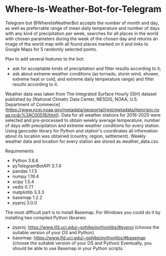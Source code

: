 # Where-Is-Weather-Bot-for-Telegram

Telegram bot @WhereIsWeatherBot accepts the number of month and day, 
as well as preferrable range of mean daily temperature and number of days with any kind of 
precipitation per week, searches for all places in the world with chosen parameters during the week
of the chosen day and returns an image of the world map with all found places marked on it and
links to Google Maps for 5 randomly selected points.

Plan to add several features to the bot:
- ask for acceptable kinds of precipitation and filter results according to it;
- ask about extreme weather conditions (as tornado, storm wind, shower, extreme heat or cold,
and extreme daily temperature range) and filter results according to it.

Weather data was taken from The Integrated Surface Hourly (ISH) dataset published by 
[National Climatic Data Center, NESDIS, NOAA, U.S. Department of Commerce]
(https://www.ncei.noaa.gov/metadata/geoportal/rest/metadata/item/gov.noaa.ncdc%3AC00516/html).
Data for all weather stations for 2016-2020 were selected and pre-processed to obtain weekly
average temperature, number of days with precipitation and extreme weather conditions for 
every station. 
Using geocoder library for Python and station's coordinates all information about its location
was obtained (country, region, settlement).
Weekly weather data and location for every station are stored as weather_data.csv.

Requirements:
- Python 3.8.6
- pyTelegramBotAPI 3.7.4
- pandas 1.1.5
- numpy 1.19.4
- scipy 1.5.4
- vedis 0.7.1
- matplotlib 3.3.3
- basemap 1.2.2
- pyproj 3.0.0

The most difficult part is to install Basemap. For Windows you could do it by installing
two compiled Python libraries:
- pyproj: https://www.lfd.uci.edu/~gohlke/pythonlibs/#pyproj (choose the suitable version
of your OS and Python) 
- basemap: https://www.lfd.uci.edu/~gohlke/pythonlibs/#basemap (choose the suitable version
of your OS and Python)
Eventually, you should be able to use Basemap in your Python scripts.